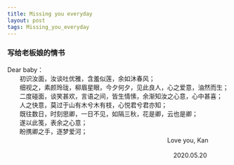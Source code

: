 ```yaml
---
title: Missing you everyday
layout: post
tags: Missing_you_everyday
---
```


### 写给老板娘的情书

Dear baby：<br>
　　初识汝面，汝谈吐优雅，含羞似莲，余如沐春风；  <br>
　　细视之，素颜玲珑，柳眉星眼，今夕何夕，见此良人，心之爱意，油然而生；<br>
　　二度碰面，谈笑甚欢，言语之间，皆生情愫，余渐知汝之心意，心中甚喜；<br>
　　人之快意，莫过于山有木兮木有枝，心悦君兮君亦知；<br>
　　既往数日，时刻思卿，一日不见，如隔三秋，花是卿，云也是卿；<br>
　　遂以此笺，表余之心意；<br>
　　盼携卿之手，逐梦爱河；<br>
　　　　　　　　　　　　　　　　　　　　　　　　　　Love you, Kan

　　　　　　　　　　　　　　　　　　　　　　　　　　　2020.05.20